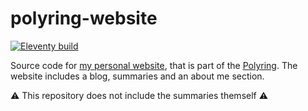 # polyring-website

[![Eleventy build](https://github.com/DannyCamenisch/polyring-website/actions/workflows/node.js.yml/badge.svg)](https://github.com/DannyCamenisch/polyring-website/actions/workflows/node.js.yml)

Source code for [my personal website](https://n.ethz.ch/~dcamenisch/), that is part of the [Polyring](https://polyring.ch). The website includes a blog, summaries and an about me section.

⚠️ This repository does not include the summaries themself ⚠️
